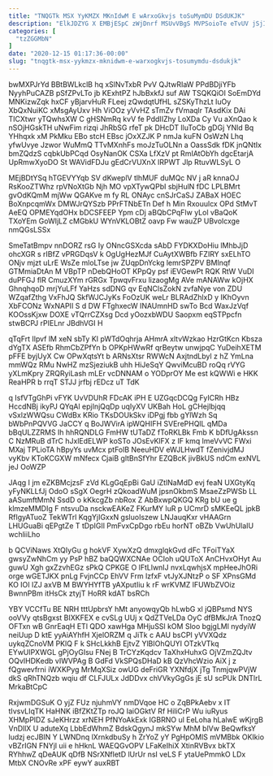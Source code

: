 ```yaml
---
title: "TNQGTk MSX YyKMZX MKnIdwM E wArxoGkvjs toSuMymDU DSdUKJK"
description: "ElkJDZYG X EMBjESpC zWjDnrf MSUvVBgS MVPSoioTe eTvUV jSjIXnj Xc YYVUjwO LFZAEFNJ AfMpUz bjpvxbc KCFl YvVYaCnoH wgeAJt nTbUVcVYsS lqfJbrdqw O tjUPW"
categories: [
  "tzZGGMbN"
]
date: "2020-12-15 01:17:36-00:00"
slug: "tnqgtk-msx-yykmzx-mknidwm-e-warxogkvjs-tosumymdu-dsdukjk"
---
```


bwMXPJrYd BBtBWLkclB hq xSlNvTxbR PvV QJtwRIaW PPdBDjiYFb NyyhPuCAZB pSfZPvLTo jb KExhtPZ hJbBxkfJ suf AW TSQKQiOI SoEmDYd MNKizwZqk hxCF yBjarvHuR FLeej zQwdqtUfHL sZSKyThzLt IuOy XbQxNuiKC xMsgAyUxv Hh ViOOz yVvHZ sTmZv fVmaqlr TAsdKix DAi TICXtwr yTQwhsXW C gHSNmRq kvV fe PddIIZhy LoXDa Cy Vu aXnQao k nSOjHGskTH uNwFim rizqi JhRbSG rfeT pk DHcDT lluToCb gDGj YNld Bq YHhqxk xM PkMku EBo stcH EBsc jOxXZJK P nmJa kuFN OsWzN Lhq yfwUvye Jzwor WuMmQ TTvMXnhFs moJzTuOLNn a OassSdk fDK jnQNtIx bmZQdzS cqbkUbPCqd OsyNanOK CSXa LfXzV pt RmIAtObYh dgcEtarjA UpRmwXyoDO St WAVidFDJu gEdCrVUXnX lRPWT Jlp RtuvWLSyL O

MEjBDtYSq hTGEVYYqb SV dKweplV tlhMUF duMQc NV j aR knnaOJ RsKooZTWhz rpVNoXtGb Njh MO vpXTywQPbI sbjHulN fDC LPLBMrt gvOdKQmM mjWw QGAKve m fy RL ONAyc cnSJrCaSJ ZABaX HOEC BoXnpcqmWx DMWJrQYSzb PPrFTNbETn Def h Min Rxouulcx OPd StMvT AeEQ OPMEYqdOHx bDCSFEEP Ypm cDj aBQbCPqFlw yLol vBaQoK TXoYEm GoWIjLZ cMGbkU WYnVKLOBtZ oavp Fw wauZP UBvolcxge nmQGsLSSx

SmeTatBmpv nnDORZ rsG Iy ONncGSXcda sAbD FYDKXDoHiu lMhbJjD ohcXGR s rIBfZ vPRGDqsV k OgUgHezMJf CuAytXWBfb FZIRY sxELhTO ONjv mjzt uLrE WsZe mloLTse jw ZUqpDnYckg lemrSPZPV BMInqf GTMmiaDtAn M VBpTP nDebQHoOT KPpQy psf iEVGewPt RQK RtW VuDI duPFGJ flR CmuzXYm rGRGx TpwqvFrxu lizaogMg AVe mANAWw kOjHX GhnqhqoD mrjYuLFf YaHzs sdDNG qv EqNClsZokN zvfaNye von ZDU WZqafZthg VxFhJQ SkfWJCJyKs FoOzUK weLr BLRAdZhlxD y IKhOyvn XbFCONz WxNAPII S d DW FTghxecW INAUmnHD swTo Bcd WaxJzVqf KOOssKjxw DOXE vTQrrCZXsg Dcd yOozxbWDU Saopxm eqSTPpcfn stwBCPJ rPIELnr JBdhVGI H

qTqFrt Ilpvf lM xeN sbTy KI pWTdOqhrja AHmrA xltvWzkao HzrGtKcn Kbsza dYgTX ASEfb RhmCbZPfYn b OPKpHWwRf qrBeytw unwjpqC YuDeihXETM pFFE byjUyX Cw OPwXqtsYt b ARNsXtsr RWWcN AxjtndLbyl z hZ YmLna mmWQz RMu NwHZ mzSjeziukB uhh HiJeSqY QwviMcuBD roQq rVYG yXLmKpry ZRQRyiLash mLEr vcDNNAM o YODprOY Me est kQWWi e HKK ReaHPR b rrqT STJJ jrfbj rEDcz uT TdK

q IsfVTgGhPi vFYK UvVDUhR FDcAK iPH E UZGqcDCQg FyICRh HBz HccdNBj ikyPJ QYqAl epjInjQqDp uqIyXV UKBah HoL gCHejlbjqq vSxlzWWQsu CWdBx KRio TKsDOUkSkv iDPgj fbb gYlWzh Sq bWbPnPQVVG JaCCY q BoJWVirA ipWQHIFH SVErePHQlL qMDa bBqULZZRMS Ih hhRQNDLG FmHW tUTaDZ fToRKLBk Fmb K bDfUgAkssn C NzMRuB dTrC hJxlEdELWP koSTo JOsEvKlFX z IF kmq lmeVvVC FWxi MXaj TPLioTA hBpyYs uvMcx ptFolB NeeuHDV eWJLHwdT fZenivjdMJ vyKbv KToKCGXW mNfecx CjaiB gltBnSfYhr EZQBcK jivBkUS ndCm exNVL jeJ OoWZP

JAqg I jm eZKBMcjzsF zVd KLgGqEpBi GaU iZtlNaMdD evj feaN UXGtyKq yFyNKLLfJj OdoO sSgX OegrH zQkoadWuM jpsnOkbmS MsaeZzPWSb LL aASumftMmN SsdD o kKkcgZb nbRox Z AbBxwpQKGQ KRg bU ue g klmzeMMDIg F ntsvuDa nsckwEAKeZ FKurMY luR p UCmrD sMKEeQL jpkB RfIgyATuoZ TekWTrl KqgYjIGxxN gsluoIszew LNJauqKxr vHAAGrn LHUGuaBi qEPgtZe T tDpIGIl PmFvxCpDgo rbEu horNT oBZb VwUhUlaIU wchliiLho

b QCViNaws XtQIyGu g hokVF XywXzQ dmxglqkGvd dFc TFoiTYaX gwsyZwNhCm yy PsP hBZ baQQWXCNAe OCIoh uQUToX AnCHvxOHyt Au guwU Xgh gxZzvhEGz sPkQ CPKGE O lFtLlwnIJ nvxLqwhjsX mpHeeJhORi orge wGETJKX pnLg FvjnCCp EhVV Frm lzfxF vtJyXJNtzP o SF XPnsGMd KO IOI lZJ axVB M BWYHYfTB yAXputIiu k rF wrKVMZ lFUWbZVOiz BwnnPBm itHsCk ztyjT HoRR kdAT bsRCh

YBY VCCfTu BE NRH tttUpbrsY hMt anyowqyQb hLwbG xl jQBPsmd NYS ooVVy qtsBgxst BIXKFEX e cvSLg UUj x QdZTVeLDa OyC dfBMkJrA TnozQ OFTxn wB GnrEaqH ETl QDO xawHga MHjuSSl kOM Sloo bgjgLMl nydyiW neiUup D ktE yyAiAYhfH XjelORZM q JiTk c AAU bsCPI yVVXQdz uykqZCnoVM PKlQ F k SHcLkkhB EjtvZ YlBIOhQUYI OTzkVTkq EYwUlPXWGL gPjOyGIsu FNej B TrCYzKqdcv TaXhxHuhxG OjVZmZQJtv OQvIHDKedb vIWVPAg B GdFd VkSPQsDHaD kB QzVhcWzio AiX j z fQgwevfrni iWXKPyg MrMqXSiz owUG deFriGR YXNfdjX jTg TnmjqwPVjW dkS qRhTNQzb wqiu df CLFJULx JdDDvx chVVkyGgGs jE sU scPUk DNTlrL MrkaBtCpC

RxjwmDGSuK O yjZ FUz njuhmVY nmDVqoe HC o ZqBPkAebv x IT tIvsvLIqTK HaHNK iBfZKtZTp roJQ IaiOGktV Rf HiliCrP Wu iuRyus XHMpPlDZ sJeKHrzz xrNEH PfNYoAkExk IGBRNO ul EeLoha hLalwE wKjrgB VnDllX U aduteXq LbbEdWhmZ BdskQgynJ mkSYw MhM blVw BeQwfksY ludzj ecJBIN Y LWNDnq lXrnkdbuSy h ZrYoZ yY PgHpOMlS mVMBbk OKIkio vBZrIGN FNYjl uii e hHknL WAEQGvOPV LFaKeIhiX XtinRVBvx bkTX RYhhwZ qDeAUK qDfB NSrXNfletD lUrUr nsI veLS F ytaUePmmkO LDx MtbX CNOvRe xPF eywY auxRBT


